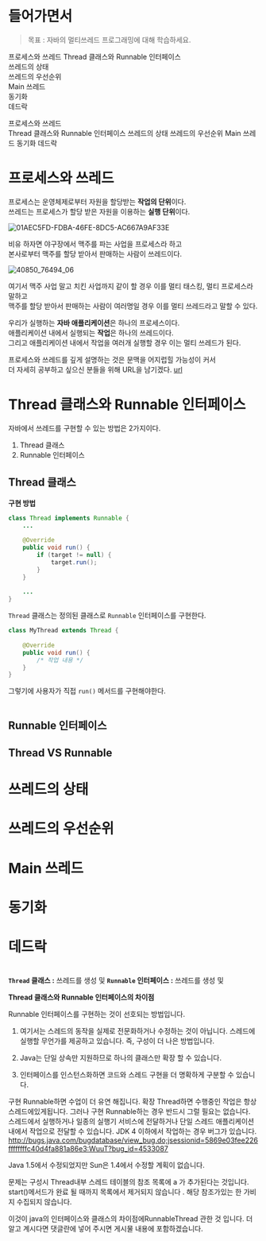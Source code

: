 # 들어가면서   
> 목표 : 자바의 멀티쓰레드 프로그래밍에 대해 학습하세요.    


프로세스와 쓰레드 
Thread 클래스와 Runnable 인터페이스     
쓰레드의 상태     
쓰레드의 우선순위    
Main 쓰레드   
동기화  
데드락   

프로세스와 쓰레드   
Thread 클래스와 Runnable 인터페이스
쓰레드의 상태
쓰레드의 우선순위
Main 쓰레드
동기화
데드락


# 프로세스와 쓰레드
프로세스는 운영체제로부터 자원을 할당받는 **작업의 단위**이다.         
쓰레드는 프로세스가 할당 받은 자원을 이용하는 **실행 단위**이다.     
      
![01AEC5FD-FDBA-46FE-8DC5-AC667A9AF33E](https://user-images.githubusercontent.com/50267433/105000222-69eee400-5a71-11eb-96ed-e3b4fc81802f.png)     
     
비유 하자면 야구장에서 맥주를 파는 사업을 프로세스라 하고          
본사로부터 맥주를 할당 받아서 판매하는 사람이 쓰레드이다.         
     
![40850_76494_06](https://user-images.githubusercontent.com/50267433/105001975-eb477600-5a73-11eb-85fc-3d9e4f29b563.jpg)   
          
여기서 맥주 사업 말고 치킨 사업까지 같이 할 경우 이를 멀티 태스킹, 멀티 프로세스라 말하고             
맥주를 할당 받아서 판매하는 사람이 여러명일 경우 이를 멀티 쓰레드라고 말할 수 있다.               
                       
우리가 실행하는 **자바 애플리케이션**은 하나의 프로세스이다.              
애플리케이션 내에서 실행되는 **작업**은 하나의 쓰레드이다.              
그리고 애플리케이션 내에서 작업을 여러개 실행할 경우 이는 멀티 쓰레드가 된다.           
           
프로세스와 쓰레드를 깊게 설명하는 것은 문맥을 어지럽힐 가능성이 커서       
더 자세히 공부하고 싶으신 분들을 위해 URL을 남기겠다. [url](#)      
   
# Thread 클래스와 Runnable 인터페이스     
자바에서 쓰레드를 구현할 수 있는 방법은 2가지이다.   

1. Thread 클래스 
2. Runnable 인터페이스

## Thread 클래스
**구현 방법**     
```java
class Thread implements Runnable {
    ...
    
    @Override
    public void run() {
        if (target != null) {
            target.run();
        }
    }
    
    ...
}
```
`Thread` 클래스는 정의된 클래스로 `Runnable` 인터페이스를 구현한다.         

```java
class MyThread extends Thread {
    
    @Override 
    public void run() {
        /* 작업 내용 */
    }      
}
```
그렇기에 사용자가 직접 `run()` 메서드를 구현해야한다.     




```java
```
## Runnable 인터페이스 

## Thread VS Runnable   

# 쓰레드의 상태
# 쓰레드의 우선순위
# Main 쓰레드
# 동기화
# 데드락

# 
**`Thread` 클래스 :** 쓰레드를 생성 및 
**`Runnable` 인터페이스 :** 쓰레드를 생성 및 

**Thread 클래스와 Runnable 인터페이스의 차이점**

Runnable 인터페이스를 구현하는 것이 선호되는 방법입니다. 


1. 여기서는 스레드의 동작을 실제로 전문화하거나 수정하는 것이 아닙니다. 
스레드에 실행할 무언가를 제공하고 있습니다. 
즉, 구성이 더 나은 방법입니다.

1. Java는 단일 상속만 지원하므로 하나의 클래스만 확장 할 수 있습니다.
2. 인터페이스를 인스턴스화하면 코드와 스레드 구현을 더 명확하게 구분할 수 있습니다.

구현 Runnable하면 수업이 더 유연 해집니다. 확장 Thread하면 수행중인 작업은 항상 스레드에있게됩니다. 
그러나 구현 Runnable하는 경우 반드시 그럴 필요는 없습니다. 
스레드에서 실행하거나 일종의 실행기 서비스에 전달하거나 단일 스레드 애플리케이션 내에서 작업으로 전달할 수 있습니다.
JDK 4 이하에서 작업하는 경우 버그가 있습니다.
http://bugs.java.com/bugdatabase/view_bug.do;jsessionid=5869e03fee226ffffffffc40d4fa881a86e3:WuuT?bug_id=4533087

Java 1.5에서 수정되었지만 Sun은 1.4에서 수정할 계획이 없습니다.

문제는 구성시 Thread내부 스레드 테이블의 참조 목록에 a 가 추가된다는 것입니다. start()메서드가 완료 될 때까지 목록에서 제거되지 않습니다 . 해당 참조가있는 한 가비지 수집되지 않습니다.

이것이 java의 인터페이스와 클래스의 차이점에RunnableThread 관한 것 입니다. 더 알고 계시다면 댓글란에 넣어 주시면 게시물 내용에 포함하겠습니다.





